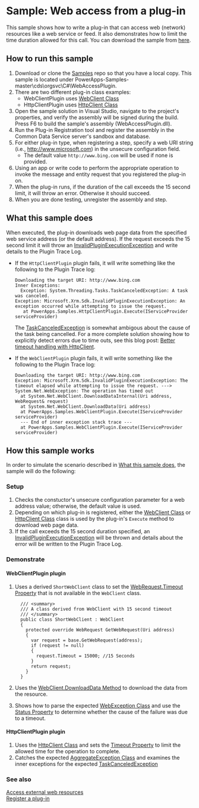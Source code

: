 # Sample: Web access from a plug-in

This sample shows how to write a plug-in that can access web (network) resources like a web service or feed. It also demonstrates how to limit the time duration allowed for this call. You can download the sample from [here](https://github.com/Microsoft/PowerApps-Samples/tree/master/cds/orgsvc/C%23/WebAccessPlugin).

## How to run this sample

1. Download or clone the [Samples](https://github.com/Microsoft/PowerApps-Samples) repo so that you have a local copy. This sample is located under PowerApps-Samples-master\cds\orgsvc\C#\WebAccessPlugin.
1. There are two different plug-in class examples: 
    - WebClientPlugin uses [WebClient Class](https://docs.microsoft.com/en-us/dotnet/api/system.net.webclient)
    - HttpClientPlugin uses [HttpClient Class](https://docs.microsoft.com/en-us/dotnet/api/system.net.http.httpclient)
1. Open the sample solution in Visual Studio, navigate to the project's properties, and verify the assembly will be signed during the build. Press F6 to build the sample's assembly (WebAccessPlugin.dll).
1. Run the Plug-in Registration tool and register the assembly in the Common Data Service server's sandbox and database. 
1. For either plug-in type, when registering a step, specify a web URI string (i.e., http://www.microsoft.com) in the unsecure configuration field.
    - The default value `http://www.bing.com` will be used if none is provided.
1. Using an app or write code to perform the appropriate operation to invoke the message and entity request that you registered the plug-in on.
1. When the plug-in runs, if the duration of the call exceeds the 15 second limit, it will throw an error. Otherwise it should succeed.
1. When you are done testing, unregister the assembly and step.

## What this sample does

When executed, the plug-in downloads web page data from the specified web service address (or the default address). 
If the request exceeds the 15 second limit it will throw an [InvalidPluginExecutionException](https://docs.microsoft.com/en-us/dotnet/api/microsoft.xrm.sdk.invalidpluginexecutionexception) 
and write details to the Plugin Trace Log.

- If the `HttpClientPlugin` plugin fails, it will write something like the following to the Plugin Trace log:
    ```
    Downloading the target URI: http://www.bing.com
    Inner Exceptions:
      Exception: System.Threading.Tasks.TaskCanceledException: A task was canceled.
    Exception: Microsoft.Xrm.Sdk.InvalidPluginExecutionException: An exception occurred while attempting to issue the request.
       at PowerApps.Samples.HttpClientPlugin.Execute(IServiceProvider serviceProvider)
    ```
    The [TaskCanceledException](https://docs.microsoft.com/en-us/dotnet/api/system.threading.tasks.taskcanceledexception) is somewhat ambigous about the cause of the task being cancelled. For a more complete solution showing how to explicitly detect errors due to time outs, see this blog post: [Better timeout handling with HttpClient](https://thomaslevesque.com/2018/02/25/better-timeout-handling-with-httpclient/).


- If the `WebClientPlugin` plugin fails, it will write something like the following to the Plugin Trace log:
    ```
    Downloading the target URI: http://www.bing.com
    Exception: Microsoft.Xrm.Sdk.InvalidPluginExecutionException: The timeout elapsed while attempting to issue the request. ---> System.Net.WebException: The operation has timed out
      at System.Net.WebClient.DownloadDataInternal(Uri address, WebRequest& request)
      at System.Net.WebClient.DownloadData(Uri address)
      at PowerApps.Samples.WebClientPlugin.Execute(IServiceProvider serviceProvider)
      --- End of inner exception stack trace ---
      at PowerApps.Samples.WebClientPlugin.Execute(IServiceProvider serviceProvider)
    ```

## How this sample works

In order to simulate the scenario described in [What this sample does](#what-this-sample-does), the sample will do the following:

### Setup

1. Checks the constuctor's unsecure configuration parameter for a web address value; otherwise, the default value is used.
2. Depending on which plug-in is registered, either the  [WebClient Class](https://docs.microsoft.com/en-us/dotnet/api/system.net.webclient) or  [HttpClient Class](https://docs.microsoft.com/en-us/dotnet/api/system.net.http.httpclient) class is used by the plug-in's `Execute` method to download web page data.
3. If the call exceeds the 15 second duration specified, an [InvalidPluginExecutionException](https://docs.microsoft.com/en-us/dotnet/api/microsoft.xrm.sdk.invalidpluginexecutionexception) will be thrown and details about the error will be written to the Plugin Trace Log.

### Demonstrate

#### WebClientPlugin plugin

1. Uses a derived `ShortWebClient` class to set the [WebRequest.Timeout Property](https://docs.microsoft.com/en-us/dotnet/api/system.net.webrequest.timeout) that is not available in the `WebClient` class.

   ````
     /// <summary>
     /// A class derived from WebClient with 15 second timeout
     /// </summary>
     public class ShortWebClient : WebClient
     {
       protected override WebRequest GetWebRequest(Uri address)
       {
         var request = base.GetWebRequest(address);
         if (request != null)
         {
           request.Timeout = 15000; //15 Seconds
         }
         return request;
       }
     }
    ````

1. Uses the [WebClient.DownloadData Method](https://docs.microsoft.com/en-us/dotnet/api/system.net.webclient.downloaddata) to download the data from the resource.
1. Shows how to parse the expected [WebException Class](https://docs.microsoft.com/en-us/dotnet/api/system.net.webexception) and use the [Status Property](https://docs.microsoft.com/en-us/dotnet/api/system.net.webexception.status) to determine whether the cause of the failure was due to a timeout.

#### HttpClientPlugin plugin

1. Uses the [HttpClient Class](https://docs.microsoft.com/en-us/dotnet/api/system.net.http.httpclient) and sets the [Timeout Property](https://docs.microsoft.com/en-us/dotnet/api/system.net.http.httpclient.timeout) to limit the allowed time for the operation to complete.
1. Catches the expected [AggregateException Class](https://docs.microsoft.com/en-us/dotnet/api/system.aggregateexception) and examines the inner exceptions for the expected [TaskCanceledException](https://docs.microsoft.com/en-us/dotnet/api/system.threading.tasks.taskcanceledexception)

### See also
[Access external web resources](https://docs.microsoft.com/en-us/powerapps/developer/common-data-service/access-web-services)<br/>
[Register a plug-in](https://docs.microsoft.com/en-us/powerapps/developer/common-data-service/register-plug-in)
